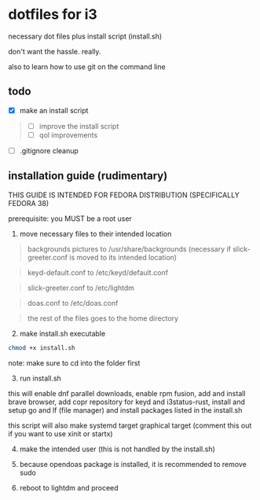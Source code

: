 # dotfiles for i3 
necessary dot files plus install script (install.sh)

don't want the hassle. really.

also to learn how to use git on the command line

## todo
- [x] make an install script
> - [ ] improve the install script
> - [ ] qol improvements
- [ ] .gitignore cleanup

## installation guide (rudimentary)
THIS GUIDE IS INTENDED FOR FEDORA DISTRIBUTION (SPECIFICALLY FEDORA 38)

prerequisite:
you MUST be a root user

1. move necessary files to their intended location
> backgrounds pictures to /usr/share/backgrounds (necessary if slick-greeter.conf is moved to its intended location)

> keyd-default.conf to /etc/keyd/default.conf 

> slick-greeter.conf to /etc/lightdm

> doas.conf to /etc/doas.conf

> the rest of the files goes to the home directory 

2. make install.sh executable
``` bash
chmod +x install.sh
```
note: make sure to cd into the folder first

3. run install.sh 

this will enable dnf parallel downloads, enable rpm fusion, add and install brave browser,
add copr repository for keyd and i3status-rust, install and setup go and lf (file manager)
and install packages listed in the install.sh

this script will also make systemd target graphical target (comment this out if you want to use xinit or startx)

4. make the intended user (this is not handled by the install.sh)

5. because opendoas package is installed, it is recommended to remove sudo

6. reboot to lightdm and proceed
